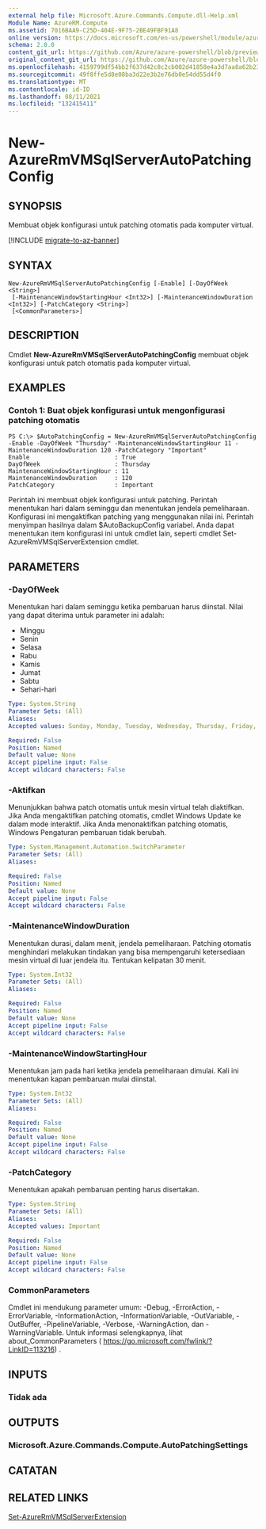 ```yaml
---
external help file: Microsoft.Azure.Commands.Compute.dll-Help.xml
Module Name: AzureRM.Compute
ms.assetid: 7016BAA9-C25D-404E-9F75-2BE49FBF91A8
online version: https://docs.microsoft.com/en-us/powershell/module/azurerm.compute/new-azurermvmsqlserverautopatchingconfig
schema: 2.0.0
content_git_url: https://github.com/Azure/azure-powershell/blob/preview/src/ResourceManager/Compute/Commands.Compute/help/New-AzureRmVMSqlServerAutoPatchingConfig.md
original_content_git_url: https://github.com/Azure/azure-powershell/blob/preview/src/ResourceManager/Compute/Commands.Compute/help/New-AzureRmVMSqlServerAutoPatchingConfig.md
ms.openlocfilehash: 4159799df54bb2f637d42c8c2cb002d41858e4a3d7aa8a62b2372efc8af50cd9
ms.sourcegitcommit: 49f8ffe5d8e08ba3d22e3b2e76db0e54dd55d4f0
ms.translationtype: MT
ms.contentlocale: id-ID
ms.lasthandoff: 08/11/2021
ms.locfileid: "132415411"
---
```

# New-AzureRmVMSqlServerAutoPatchingConfig

## SYNOPSIS
Membuat objek konfigurasi untuk patching otomatis pada komputer virtual.

[!INCLUDE [migrate-to-az-banner](../../includes/migrate-to-az-banner.md)]

## SYNTAX

```
New-AzureRmVMSqlServerAutoPatchingConfig [-Enable] [-DayOfWeek <String>]
 [-MaintenanceWindowStartingHour <Int32>] [-MaintenanceWindowDuration <Int32>] [-PatchCategory <String>]
 [<CommonParameters>]
```

## DESCRIPTION
Cmdlet **New-AzureRmVMSqlServerAutoPatchingConfig** membuat objek konfigurasi untuk patch otomatis pada komputer virtual.

## EXAMPLES

### Contoh 1: Buat objek konfigurasi untuk mengonfigurasi patching otomatis
```
PS C:\> $AutoPatchingConfig = New-AzureRmVMSqlServerAutoPatchingConfig -Enable -DayOfWeek "Thursday" -MaintenanceWindowStartingHour 11 -MaintenanceWindowDuration 120 -PatchCategory "Important"
Enable                        : True
DayOfWeek                     : Thursday
MaintenanceWindowStartingHour : 11
MaintenanceWindowDuration     : 120
PatchCategory                 : Important
```

Perintah ini membuat objek konfigurasi untuk patching.
Perintah menentukan hari dalam seminggu dan menentukan jendela pemeliharaan.
Konfigurasi ini mengaktifkan patching yang menggunakan nilai ini.
Perintah menyimpan hasilnya dalam $AutoBackupConfig variabel.
Anda dapat menentukan item konfigurasi ini untuk cmdlet lain, seperti cmdlet Set-AzureRmVMSqlServerExtension cmdlet.

## PARAMETERS

### -DayOfWeek
Menentukan hari dalam seminggu ketika pembaruan harus diinstal.
Nilai yang dapat diterima untuk parameter ini adalah:
- Minggu
- Senin
- Selasa
- Rabu
- Kamis
- Jumat
- Sabtu
- Sehari-hari

```yaml
Type: System.String
Parameter Sets: (All)
Aliases:
Accepted values: Sunday, Monday, Tuesday, Wednesday, Thursday, Friday, Saturday, Everyday

Required: False
Position: Named
Default value: None
Accept pipeline input: False
Accept wildcard characters: False
```

### -Aktifkan
Menunjukkan bahwa patch otomatis untuk mesin virtual telah diaktifkan.
Jika Anda mengaktifkan patching otomatis, cmdlet Windows Update ke dalam mode interaktif.
Jika Anda menonaktifkan patching otomatis, Windows Pengaturan pembaruan tidak berubah.

```yaml
Type: System.Management.Automation.SwitchParameter
Parameter Sets: (All)
Aliases:

Required: False
Position: Named
Default value: None
Accept pipeline input: False
Accept wildcard characters: False
```

### -MaintenanceWindowDuration
Menentukan durasi, dalam menit, jendela pemeliharaan.
Patching otomatis menghindari melakukan tindakan yang bisa mempengaruhi ketersediaan mesin virtual di luar jendela itu.
Tentukan kelipatan 30 menit.

```yaml
Type: System.Int32
Parameter Sets: (All)
Aliases:

Required: False
Position: Named
Default value: None
Accept pipeline input: False
Accept wildcard characters: False
```

### -MaintenanceWindowStartingHour
Menentukan jam pada hari ketika jendela pemeliharaan dimulai.
Kali ini menentukan kapan pembaruan mulai diinstal.

```yaml
Type: System.Int32
Parameter Sets: (All)
Aliases:

Required: False
Position: Named
Default value: None
Accept pipeline input: False
Accept wildcard characters: False
```

### -PatchCategory
Menentukan apakah pembaruan penting harus disertakan.

```yaml
Type: System.String
Parameter Sets: (All)
Aliases:
Accepted values: Important

Required: False
Position: Named
Default value: None
Accept pipeline input: False
Accept wildcard characters: False
```

### CommonParameters
Cmdlet ini mendukung parameter umum: -Debug, -ErrorAction, -ErrorVariable, -InformationAction, -InformationVariable, -OutVariable, -OutBuffer, -PipelineVariable, -Verbose, -WarningAction, dan -WarningVariable. Untuk informasi selengkapnya, lihat about_CommonParameters ( https://go.microsoft.com/fwlink/?LinkID=113216) .

## INPUTS

### Tidak ada

## OUTPUTS

### Microsoft.Azure.Commands.Compute.AutoPatchingSettings

## CATATAN

## RELATED LINKS


[Set-AzureRmVMSqlServerExtension](./Set-AzureRMVMSqlServerExtension.md)


